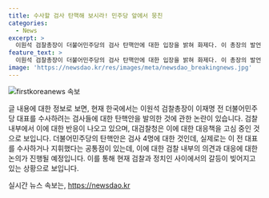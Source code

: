 ```yaml
---
title: 수사할 검사 탄핵해 보시라! 민주당 앞에서 뭉친
categories:
  - News
excerpt: >
  이원석 검찰총장이 더불어민주당의 검사 탄핵안에 대한 입장을 밝혀 화제다. 이 총장의 발언에 송경호 부산고검장을 비롯한 검사들이 반발하며 동조했고, 민주당의 탄핵 시도에 대한 제각각의 의견이 나왔다. 대검찰청은 대응책을 고심 중이며, 검사장 회의를 소집하는 등 상황이 긴장되어 있다. 번거로운 법적 절차와 논란으로 둘러싼 지금 상황에서 검찰과 정치가 어떻게 대응할지 눈길이 쏠린다.
feature_text: >
  이원석 검찰총장이 더불어민주당의 검사 탄핵안에 대한 입장을 밝혀 화제다. 이 총장의 발언에 송경호 부산고검장을 비롯한 검사들이 반발하며 동조했고, 민주당의 탄핵 시도에 대한 제각각의 의견이 나왔다. 대검찰청은 대응책을 고심 중이며, 검사장 회의를 소집하는 등 상황이 긴장되어 있다. 번거로운 법적 절차와 논란으로 둘러싼 지금 상황에서 검찰과 정치가 어떻게 대응할지 눈길이 쏠린다.
image: 'https://newsdao.kr/res/images/meta/newsdao_breakingnews.jpg'
---
```


<p><img src="https://newsdao.kr/res/images/meta/newsdao_breakingnews.jpg" alt="firstkoreanews 속보" /></p>

<p>글 내용에 대한 정보로 보면, 현재 한국에서는 이원석 검찰총장이 이재명 전 더불어민주당 대표를 수사하려는 검사들에 대한 탄핵안을 발의한 것에 관한 논란이 있습니다. 검찰 내부에서 이에 대한 반응이 나오고 있으며, 대검찰청은 이에 대한 대응책을 고심 중인 것으로 보입니다. 더불어민주당의 탄핵안은 검사 4명에 대한 것인데, 실제로는 이 전 대표를 수사하거나 지휘했다는 공통점이 있는데, 이에 대한 검찰 내부의 의견과 대응에 대한 논의가 진행될 예정입니다. 이를 통해 현재 검찰과 정치인 사이에서의 갈등이 빚어지고 있는 상황으로 보입니다.</p>
실시간 뉴스 속보는, <a href="https://newsdao.kr" rel="dofollow">https://newsdao.kr</a>


